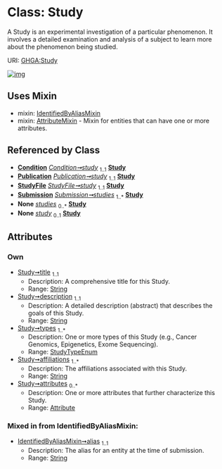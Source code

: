 
# Class: Study


A Study is an experimental investigation of a particular phenomenon. It involves a detailed examination and analysis of a subject to learn more about the phenomenon being studied.

URI: [GHGA:Study](https://w3id.org/GHGA/Study)


[![img](https://yuml.me/diagram/nofunky;dir:TB/class/[Submission],[StudyFile],[Attribute]<attributes%200..*-++[Study&#124;title:string;description:string;types:StudyTypeEnum%20%2B;affiliations:string%20%2B;alias:string],[Condition]-%20study%201..1>[Study],[Publication]-%20study%201..1>[Study],[StudyFile]-%20study%201..1>[Study],[Submission]++-%20studies%201..*>[Study],[Submission]-%20studies(i)%200..*>[Study],[Condition]-%20study(i)%200..1>[Study],[StudyFile]-%20study(i)%200..1>[Study],[Publication]-%20study(i)%200..1>[Study],[Study]uses%20-.->[IdentifiedByAliasMixin],[Study]uses%20-.->[AttributeMixin],[Publication],[IdentifiedByAliasMixin],[Condition],[AttributeMixin],[Attribute])](https://yuml.me/diagram/nofunky;dir:TB/class/[Submission],[StudyFile],[Attribute]<attributes%200..*-++[Study&#124;title:string;description:string;types:StudyTypeEnum%20%2B;affiliations:string%20%2B;alias:string],[Condition]-%20study%201..1>[Study],[Publication]-%20study%201..1>[Study],[StudyFile]-%20study%201..1>[Study],[Submission]++-%20studies%201..*>[Study],[Submission]-%20studies(i)%200..*>[Study],[Condition]-%20study(i)%200..1>[Study],[StudyFile]-%20study(i)%200..1>[Study],[Publication]-%20study(i)%200..1>[Study],[Study]uses%20-.->[IdentifiedByAliasMixin],[Study]uses%20-.->[AttributeMixin],[Publication],[IdentifiedByAliasMixin],[Condition],[AttributeMixin],[Attribute])

## Uses Mixin

 *  mixin: [IdentifiedByAliasMixin](IdentifiedByAliasMixin.md)
 *  mixin: [AttributeMixin](AttributeMixin.md) - Mixin for entities that can have one or more attributes.

## Referenced by Class

 *  **[Condition](Condition.md)** *[Condition➞study](Condition_study.md)*  <sub>1..1</sub>  **[Study](Study.md)**
 *  **[Publication](Publication.md)** *[Publication➞study](Publication_study.md)*  <sub>1..1</sub>  **[Study](Study.md)**
 *  **[StudyFile](StudyFile.md)** *[StudyFile➞study](StudyFile_study.md)*  <sub>1..1</sub>  **[Study](Study.md)**
 *  **[Submission](Submission.md)** *[Submission➞studies](Submission_studies.md)*  <sub>1..\*</sub>  **[Study](Study.md)**
 *  **None** *[studies](studies.md)*  <sub>0..\*</sub>  **[Study](Study.md)**
 *  **None** *[study](study.md)*  <sub>0..1</sub>  **[Study](Study.md)**

## Attributes


### Own

 * [Study➞title](Study_title.md)  <sub>1..1</sub>
     * Description: A comprehensive title for this Study.
     * Range: [String](types/String.md)
 * [Study➞description](Study_description.md)  <sub>1..1</sub>
     * Description: A detailed description (abstract) that describes the goals of this Study.
     * Range: [String](types/String.md)
 * [Study➞types](Study_types.md)  <sub>1..\*</sub>
     * Description: One or more types of this Study (e.g., Cancer Genomics, Epigenetics, Exome Sequencing).
     * Range: [StudyTypeEnum](StudyTypeEnum.md)
 * [Study➞affiliations](Study_affiliations.md)  <sub>1..\*</sub>
     * Description: The affiliations associated with this Study.
     * Range: [String](types/String.md)
 * [Study➞attributes](Study_attributes.md)  <sub>0..\*</sub>
     * Description: One or more attributes that further characterize this Study.
     * Range: [Attribute](Attribute.md)

### Mixed in from IdentifiedByAliasMixin:

 * [IdentifiedByAliasMixin➞alias](IdentifiedByAliasMixin_alias.md)  <sub>1..1</sub>
     * Description: The alias for an entity at the time of submission.
     * Range: [String](types/String.md)
